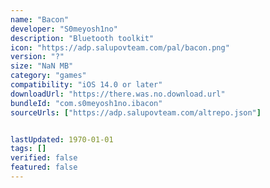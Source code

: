 ```yaml
---
name: "Bacon"
developer: "S0meyosh1no"
description: "Bluetooth toolkit"
icon: "https://adp.salupovteam.com/pal/bacon.png"
version: "?"
size: "NaN MB"
category: "games"
compatibility: "iOS 14.0 or later"
downloadUrl: "https://there.was.no.download.url"
bundleId: "com.s0meyosh1no.ibacon"
sourceUrls: ["https://adp.salupovteam.com/altrepo.json"]


lastUpdated: 1970-01-01
tags: []
verified: false
featured: false
---
```

